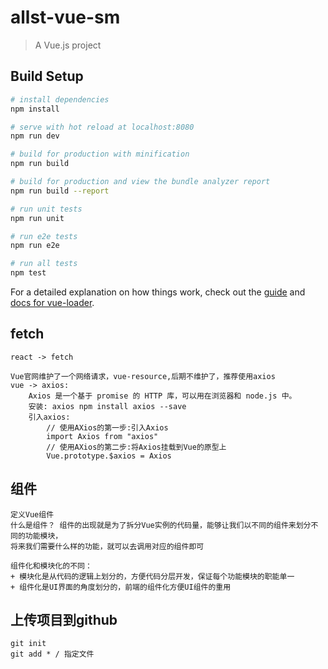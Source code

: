 # allst-vue-sm

> A Vue.js project

## Build Setup

``` bash
# install dependencies
npm install

# serve with hot reload at localhost:8080
npm run dev

# build for production with minification
npm run build

# build for production and view the bundle analyzer report
npm run build --report

# run unit tests
npm run unit

# run e2e tests
npm run e2e

# run all tests
npm test
```

For a detailed explanation on how things work, check out the [guide](http://vuejs-templates.github.io/webpack/) and [docs for vue-loader](http://vuejs.github.io/vue-loader).

## fetch
```text
react -> fetch

Vue官网维护了一个网络请求，vue-resource,后期不维护了，推荐使用axios
vue -> axios:
    Axios 是一个基于 promise 的 HTTP 库，可以用在浏览器和 node.js 中。
    安装: axios npm install axios --save
    引入axios:
        // 使用AXios的第一步:引入Axios
        import Axios from "axios"
        // 使用AXios的第二步:将Axios挂载到Vue的原型上
        Vue.prototype.$axios = Axios
```
    
## 组件
```
定义Vue组件
什么是组件？ 组件的出现就是为了拆分Vue实例的代码量，能够让我们以不同的组件来划分不同的功能模块，
将来我们需要什么样的功能，就可以去调用对应的组件即可

组件化和模块化的不同：
+ 模块化是从代码的逻辑上划分的，方便代码分层开发，保证每个功能模块的职能单一
+ 组件化是UI界面的角度划分的，前端的组件化方便UI组件的重用

```

## 上传项目到github
```text
git init
git add * / 指定文件

```